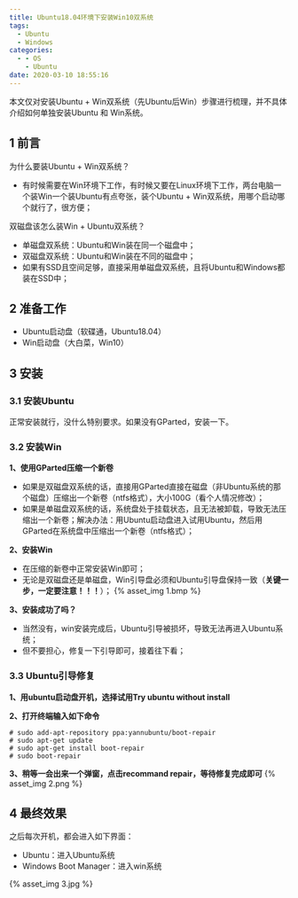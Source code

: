 ```yaml
---
title: Ubuntu18.04环境下安装Win10双系统
tags:
  - Ubuntu
  - Windows
categories:
  - - OS
    - Ubuntu
date: 2020-03-10 18:55:16
---
```



本文仅对安装Ubuntu + Win双系统（先Ubuntu后Win）步骤进行梳理，并不具体介绍如何单独安装Ubuntu 和 Win系统。
<!--more-->

## 1 前言
为什么要装Ubuntu + Win双系统？
- 有时候需要在Win环境下工作，有时候又要在Linux环境下工作，两台电脑一个装Win一个装Ubuntu有点夸张，装个Ubuntu + Win双系统，用哪个启动哪个就行了，很方便；

双磁盘该怎么装Win + Ubuntu双系统？
- 单磁盘双系统：Ubuntu和Win装在同一个磁盘中；
- 双磁盘双系统：Ubuntu和Win装在不同的磁盘中；
- 如果有SSD且空间足够，直接采用单磁盘双系统，且将Ubuntu和Windows都装在SSD中；

## 2 准备工作
- Ubuntu启动盘（软碟通，Ubuntu18.04）
- Win启动盘（大白菜，Win10）

## 3 安装
### 3.1 安装Ubuntu
正常安装就行，没什么特别要求。如果没有GParted，安装一下。

### 3.2 安装Win
**1、使用GParted压缩一个新卷**
- 如果是双磁盘双系统的话，直接用GParted直接在磁盘（非Ubuntu系统的那个磁盘）压缩出一个新卷（ntfs格式），大小100G（看个人情况修改）；
- 如果是单磁盘双系统的话，系统盘处于挂载状态，且无法被卸载，导致无法压缩出一个新卷；解决办法：用Ubuntu启动盘进入试用Ubuntu，然后用GParted在系统盘中压缩出一个新卷（ntfs格式）；

**2、安装Win**
- 在压缩的新卷中正常安装Win即可；
- 无论是双磁盘还是单磁盘，Win引导盘必须和Ubuntu引导盘保持一致（**关键一步，一定要注意！！！**）；
{% asset_img 1.bmp %}
  
**3、安装成功了吗？**
- 当然没有，win安装完成后，Ubuntu引导被损坏，导致无法再进入Ubuntu系统；
- 但不要担心，修复一下引导即可，接着往下看；

### 3.3 Ubuntu引导修复
**1、用ubuntu启动盘开机，选择试用Try ubuntu without install**

**2、打开终端输入如下命令**
```
# sudo add-apt-repository ppa:yannubuntu/boot-repair
# sudo apt-get update
# sudo apt-get install boot-repair
# sudo boot-repair
```
**3、稍等一会出来一个弹窗，点击recommand repair，等待修复完成即可**
{% asset_img 2.png %}

## 4 最终效果
之后每次开机，都会进入如下界面：
- Ubuntu：进入Ubuntu系统
- Windows Boot Manager：进入win系统

{% asset_img 3.jpg %}
